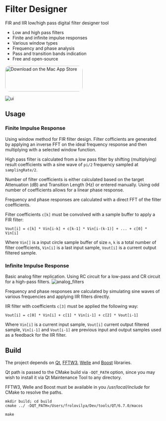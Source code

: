 # Filter Designer

FIR and IIR low/high pass digital filter designer tool

* Low and high pass filters
* Finite and infinite impulse responses
* Various window types
* Frequency and phase analysis
* Pass and transition bands indication
* Free and open-source

<a href="https://apps.apple.com/us/app/digital-filter-designer/id6503596949?mt=12&amp;itsct=apps_box_badge&amp;itscg=30200" style="display: inline-block; overflow: hidden; border-radius: 13px; width: 250px; height: 83px;"><img src="https://tools.applemediaservices.com/api/badges/download-on-the-mac-app-store/black/en-us?size=250x83&amp;releaseDate=1717372800" alt="Download on the Mac App Store" style="border-radius: 13px; width: 250px; height: 83px;"></a>

![ui](https://github.com/frolovilya/filter-designer/assets/271293/1d399ffc-a78e-48a5-9b02-a3604fb8d41b)

## Usage

### Finite Impulse Response

Using window method for FIR filter design. 
Filter cofficients are generated by applying an inverse FFT on the ideal frequency response and then multiplying with a selected window function.

High pass filter is calculated from a low pass filter by shifting (multiplying) result coefficients with a sine wave of `pi/2` frequency sampled at `samplingRate/2`.

Number of filter coefficients is either calculated based on the target Attenuation (dB) and Transition Length (Hz) or entered manually.
Using odd number of coefficients allows for a linear phase response.

Frequency and phase responses are calculated with a direct FFT of the filter coefficients.

Filter coefficients `c[k]` must be convolved with a sample buffer to apply a FIR filter:

```
Vout[i] = c[k] * Vin[i-k] + c[k-1] * Vin[i-(k-1)] + ... + c[0] * Vin[i]
```

Where `Vin[]` is a input circle sample buffer of size `n`, `k` is a total number of filter coefficients, `Vin[i]` is a last input sample, `Vout[i]` is a current output filtered sample.


### Infinite Impulse Response

Basic analog filter replication. Using RC circuit for a low-pass and CR circuit for a high-pass filters.
![analog_filters](https://github.com/frolovilya/filter-designer/assets/271293/bb6708b6-c6e0-46e5-94ad-2fad4b31665e)

Frequency and phase responses are calculated by simulating sine waves of various frequencies and applying IIR filters directly.

IIR filter with coefficients `c[3]` must be applied the following way:

```
Vout[i] = c[0] * Vin[i] + c[1] * Vin[i-1] + c[2] * Vout[i-1]
```

Where `Vin[i]` is a current input sample, `Vout[i]` current output filtered sample, `Vin[i-1]` and `Vout[i-1]` are previous input and output samples used as a feedback for the IIR filter.



## Build

The project depends on [Qt](https://doc.qt.io/qt-6/get-and-install-qt.html), [FFTW3](https://www.fftw.org/download.html), [Welle](https://github.com/frolovilya/Welle) and [Boost](https://www.boost.org/) libraries.

Qt path is passed to the CMake build via `-DQT_PATH` option, since you may wish to install it via Qt Maintenance Tool to any directory.

FFTW3, Welle and Boost must be available in you _/usr/local/include_ for CMake to resolve the paths.

```
mkdir build; cd build
cmake ../ -DQT_PATH=/Users/frolovilya/Dev/tools/QT/6.7.0/macos

make
```


